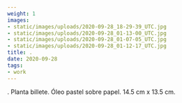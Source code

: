 ```yaml
---
weight: 1
images:
- static/images/uploads/2020-09-28_18-29-39_UTC.jpg
- static/images/uploads/2020-09-28_01-13-00_UTC.jpg
- static/images/uploads/2020-09-28_01-07-05_UTC.jpg
- static/images/uploads/2020-09-28_01-12-17_UTC.jpg
title: .
date: 2020-09-28
tags:
- work
---
```


.
Planta billete.
Óleo pastel sobre papel.
14.5 cm x 13.5 cm.

